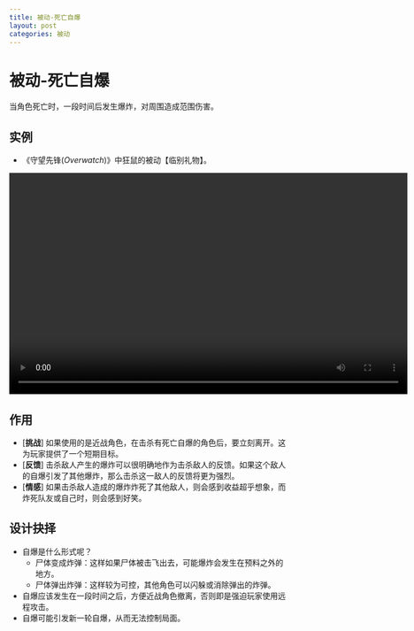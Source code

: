 ```yaml
---
title: 被动-死亡自爆
layout: post
categories: 被动
---
```


# 被动-死亡自爆
当角色死亡时，一段时间后发生爆炸，对周围造成范围伤害。

## 实例

- 《守望先锋(*Overwatch*)》中狂鼠的被动【临别礼物】。

<video width="720" height="400" controls>
    <source src="/videos/狂鼠-临别礼物.mp4" type="video/mp4">
</video>

## 作用
- [**挑战**] 如果使用的是近战角色，在击杀有死亡自爆的角色后，要立刻离开。这为玩家提供了一个短期目标。
- [**反馈**] 击杀敌人产生的爆炸可以很明确地作为击杀敌人的反馈。如果这个敌人的自爆引发了其他爆炸，那么击杀这一敌人的反馈将更为强烈。
- [**情感**] 如果击杀敌人造成的爆炸炸死了其他敌人，则会感到收益超乎想象，而炸死队友或自己时，则会感到好笑。

## 设计抉择
- 自爆是什么形式呢？
    - 尸体变成炸弹：这样如果尸体被击飞出去，可能爆炸会发生在预料之外的地方。
    - 尸体弹出炸弹：这样较为可控，其他角色可以闪躲或消除弹出的炸弹。
- 自爆应该发生在一段时间之后，方便近战角色撤离，否则即是强迫玩家使用远程攻击。
- 自爆可能引发新一轮自爆，从而无法控制局面。